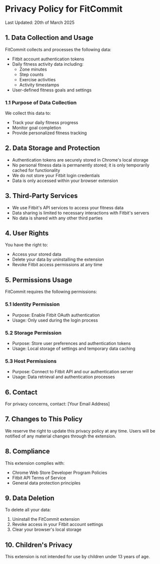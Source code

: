 # Privacy Policy for FitCommit

Last Updated: 20th of March 2025

## 1. Data Collection and Usage
FitCommit collects and processes the following data:
- Fitbit account authentication tokens
- Daily fitness activity data including:
  - Zone minutes
  - Step counts
  - Exercise activities
  - Activity timestamps
- User-defined fitness goals and settings

### 1.1 Purpose of Data Collection
We collect this data to:
- Track your daily fitness progress
- Monitor goal completion
- Provide personalized fitness tracking

## 2. Data Storage and Protection
- Authentication tokens are securely stored in Chrome's local storage
- No personal fitness data is permanently stored; it is only temporarily cached for functionality
- We do not store your Fitbit login credentials
- Data is only accessed within your browser extension

## 3. Third-Party Services
- We use Fitbit's API services to access your fitness data
- Data sharing is limited to necessary interactions with Fitbit's servers
- No data is shared with any other third parties

## 4. User Rights
You have the right to:
- Access your stored data
- Delete your data by uninstalling the extension
- Revoke Fitbit access permissions at any time

## 5. Permissions Usage
FitCommit requires the following permissions:

### 5.1 Identity Permission
- Purpose: Enable Fitbit OAuth authentication
- Usage: Only used during the login process

### 5.2 Storage Permission
- Purpose: Store user preferences and authentication tokens
- Usage: Local storage of settings and temporary data caching

### 5.3 Host Permissions
- Purpose: Connect to Fitbit API and our authentication server
- Usage: Data retrieval and authentication processes

## 6. Contact
For privacy concerns, contact: [Your Email Address]

## 7. Changes to This Policy
We reserve the right to update this privacy policy at any time. Users will be notified of any material changes through the extension.

## 8. Compliance
This extension complies with:
- Chrome Web Store Developer Program Policies
- Fitbit API Terms of Service
- General data protection principles

## 9. Data Deletion
To delete all your data:
1. Uninstall the FitCommit extension
2. Revoke access in your Fitbit account settings
3. Clear your browser's local storage

## 10. Children's Privacy
This extension is not intended for use by children under 13 years of age.
